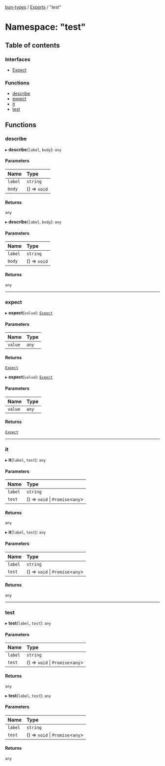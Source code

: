 [bun-types](https://github.com/oven-sh/bun-types/blob/master/api-docs/README.md) / [Exports](https://github.com/oven-sh/bun-types/blob/master/api-docs/modules.md) / "test"

# Namespace: "test"

## Table of contents

### Interfaces

- [Expect](https://github.com/oven-sh/bun-types/blob/master/api-docs/interfaces/test_.Expect.md)

### Functions

- [describe](https://github.com/oven-sh/bun-types/blob/master/api-docs/modules/test_.md#describe)
- [expect](https://github.com/oven-sh/bun-types/blob/master/api-docs/modules/test_.md#expect)
- [it](https://github.com/oven-sh/bun-types/blob/master/api-docs/modules/test_.md#it)
- [test](https://github.com/oven-sh/bun-types/blob/master/api-docs/modules/test_.md#test)

## Functions

### describe

▸ **describe**(`label`, `body`): `any`

#### Parameters

| Name | Type |
| :------ | :------ |
| `label` | `string` |
| `body` | () => `void` |

#### Returns

`any`

▸ **describe**(`label`, `body`): `any`

#### Parameters

| Name | Type |
| :------ | :------ |
| `label` | `string` |
| `body` | () => `void` |

#### Returns

`any`

___

### expect

▸ **expect**(`value`): [`Expect`](https://github.com/oven-sh/bun-types/blob/master/api-docs/interfaces/bun_test_.Expect.md)

#### Parameters

| Name | Type |
| :------ | :------ |
| `value` | `any` |

#### Returns

[`Expect`](https://github.com/oven-sh/bun-types/blob/master/api-docs/interfaces/bun_test_.Expect.md)

▸ **expect**(`value`): [`Expect`](https://github.com/oven-sh/bun-types/blob/master/api-docs/interfaces/bun_test_.Expect.md)

#### Parameters

| Name | Type |
| :------ | :------ |
| `value` | `any` |

#### Returns

[`Expect`](https://github.com/oven-sh/bun-types/blob/master/api-docs/interfaces/bun_test_.Expect.md)

___

### it

▸ **it**(`label`, `test`): `any`

#### Parameters

| Name | Type |
| :------ | :------ |
| `label` | `string` |
| `test` | () => `void` \| `Promise`<`any`\> |

#### Returns

`any`

▸ **it**(`label`, `test`): `any`

#### Parameters

| Name | Type |
| :------ | :------ |
| `label` | `string` |
| `test` | () => `void` \| `Promise`<`any`\> |

#### Returns

`any`

___

### test

▸ **test**(`label`, `test`): `any`

#### Parameters

| Name | Type |
| :------ | :------ |
| `label` | `string` |
| `test` | () => `void` \| `Promise`<`any`\> |

#### Returns

`any`

▸ **test**(`label`, `test`): `any`

#### Parameters

| Name | Type |
| :------ | :------ |
| `label` | `string` |
| `test` | () => `void` \| `Promise`<`any`\> |

#### Returns

`any`
